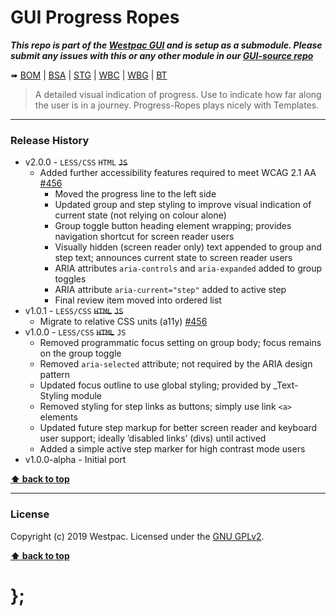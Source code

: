 GUI Progress Ropes
===========

***This repo is part of the [Westpac GUI](http://gel.westpacgroup.com.au/GUI/) and is setup as a submodule. Please submit any issues with this or any other module in our [GUI-source repo](https://github.com/WestpacCXTeam/GUI-source/issues)***

➠
[BOM](http://westpaccxteam.github.io/GUI-progress-ropes/tests/BOM/) |
[BSA](http://westpaccxteam.github.io/GUI-progress-ropes/tests/BSA/) |
[STG](http://westpaccxteam.github.io/GUI-progress-ropes/tests/STG/) |
[WBC](http://westpaccxteam.github.io/GUI-progress-ropes/tests/WBC/) |
[WBG](http://westpaccxteam.github.io/GUI-progress-ropes/tests/WBG/) |
[BT](http://westpaccxteam.github.io/GUI-progress-ropes/tests/BT/)

> A detailed visual indication of progress. Use to indicate how far along the user is in a journey. Progress-Ropes plays nicely with Templates.

----------------------------------------------------------------------------------------------------------------------------------------------------------------


### Release History

* v2.0.0 - `LESS/CSS` `HTML` ~~`JS`~~
	* Added further accessibility features required to meet WCAG 2.1 AA
		[#456](https://github.com/WestpacCXTeam/GUI-source/issues/456)
		* Moved the progress line to the left side
		* Updated group and step styling to improve visual indication of current state (not relying on colour alone)
		* Group toggle button heading element wrapping; provides navigation shortcut for screen reader users
		* Visually hidden (screen reader only) text appended to group and step text; announces current state to screen reader users
		* ARIA attributes `aria-controls` and `aria-expanded` added to group toggles
		* ARIA attribute `aria-current="step"` added to active step
		* Final review item moved into ordered list
* v1.0.1 - `LESS/CSS` ~~`HTML`~~ ~~`JS`~~
	* Migrate to relative CSS units (a11y)
		[#456](https://github.com/WestpacCXTeam/GUI-source/issues/456)
* v1.0.0 - `LESS/CSS` ~~`HTML`~~ `JS`
	* Removed programmatic focus setting on group body; focus remains on the group toggle
	* Removed `aria-selected` attribute; not required by the ARIA design pattern
	* Updated focus outline to use global styling; provided by _Text-Styling module
	* Removed styling for step links as buttons; simply use link `<a>` elements
	* Updated future step markup for better screen reader and keyboard user support; ideally ’disabled links’ (divs) until actived
	* Added a simple active step marker for high contrast mode users
* v1.0.0-alpha - Initial port

**[⬆ back to top](#content)**


----------------------------------------------------------------------------------------------------------------------------------------------------------------


### License

Copyright (c) 2019 Westpac. Licensed under the [GNU GPLv2](https://raw.githubusercontent.com/WestpacCXTeam/GUI-progress-ropes/master/LICENSE).

**[⬆ back to top](#content)**

# };